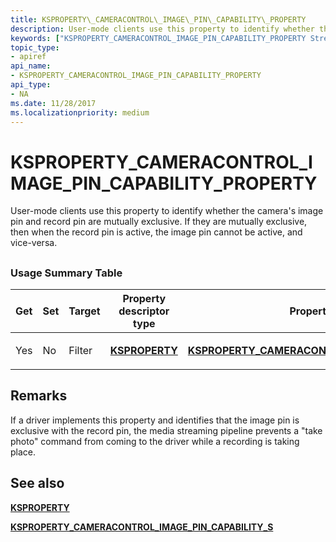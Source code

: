 ```yaml
---
title: KSPROPERTY\_CAMERACONTROL\_IMAGE\_PIN\_CAPABILITY\_PROPERTY
description: User-mode clients use this property to identify whether the camera's image pin and record pin are mutually exclusive. If they are mutually exclusive, then when the record pin is active, the image pin cannot be active, and vice-versa.
keywords: ["KSPROPERTY_CAMERACONTROL_IMAGE_PIN_CAPABILITY_PROPERTY Streaming Media Devices"]
topic_type:
- apiref
api_name:
- KSPROPERTY_CAMERACONTROL_IMAGE_PIN_CAPABILITY_PROPERTY
api_type:
- NA
ms.date: 11/28/2017
ms.localizationpriority: medium
---
```


# KSPROPERTY\_CAMERACONTROL\_IMAGE\_PIN\_CAPABILITY\_PROPERTY


User-mode clients use this property to identify whether the camera's image pin and record pin are mutually exclusive. If they are mutually exclusive, then when the record pin is active, the image pin cannot be active, and vice-versa.

## <span id="ddk_ksproperty_cameracontrol_pan_ks"></span><span id="DDK_KSPROPERTY_CAMERACONTROL_PAN_KS"></span>


### Usage Summary Table

<table>
<colgroup>
<col width="20%" />
<col width="20%" />
<col width="20%" />
<col width="20%" />
<col width="20%" />
</colgroup>
<thead>
<tr class="header">
<th>Get</th>
<th>Set</th>
<th>Target</th>
<th>Property descriptor type</th>
<th>Property value type</th>
</tr>
</thead>
<tbody>
<tr class="odd">
<td><p>Yes</p></td>
<td><p>No</p></td>
<td><p>Filter</p></td>
<td><p><a href="/windows-hardware/drivers/ddi/ks/ns-ks-ksidentifier" data-raw-source="[&lt;strong&gt;KSPROPERTY&lt;/strong&gt;](/windows-hardware/drivers/ddi/ks/ns-ks-ksidentifier)"><strong>KSPROPERTY</strong></a></p></td>
<td><a href="/windows-hardware/drivers/ddi/ksmedia/ns-ksmedia-ksproperty_cameracontrol_image_pin_capability_s" data-raw-source="[&lt;strong&gt;KSPROPERTY_CAMERACONTROL_IMAGE_PIN_CAPABILITY_S&lt;/strong&gt;](/windows-hardware/drivers/ddi/ksmedia/ns-ksmedia-ksproperty_cameracontrol_image_pin_capability_s)"><strong>KSPROPERTY_CAMERACONTROL_IMAGE_PIN_CAPABILITY_S</strong></a></td>
</tr>
</tbody>
</table>

 

Remarks
-------

If a driver implements this property and identifies that the image pin is exclusive with the record pin, the media streaming pipeline prevents a "take photo" command from coming to the driver while a recording is taking place.

## See also


[**KSPROPERTY**](/windows-hardware/drivers/ddi/ks/ns-ks-ksidentifier)

[**KSPROPERTY\_CAMERACONTROL\_IMAGE\_PIN\_CAPABILITY\_S**](/windows-hardware/drivers/ddi/ksmedia/ns-ksmedia-ksproperty_cameracontrol_image_pin_capability_s)

